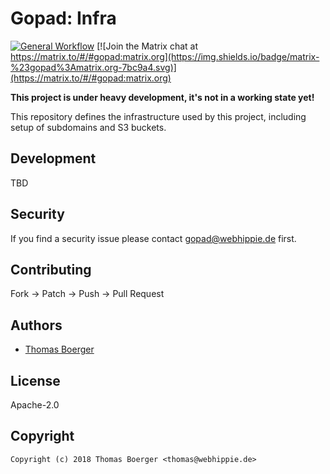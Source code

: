 # Gopad: Infra

[![General Workflow](https://github.com/gopad/gopad-infra/workflows/general.yml/badge.svg)](https://github.com/gopad/gopad-infra/actions/workflows/general.yml)  [![Join the Matrix chat at https://matrix.to/#/#gopad:matrix.org](https://img.shields.io/badge/matrix-%23gopad%3Amatrix.org-7bc9a4.svg)](https://matrix.to/#/#gopad:matrix.org)

**This project is under heavy development, it's not in a working state yet!**

This repository defines the infrastructure used by this project, including setup
of subdomains and S3 buckets.

## Development

TBD

## Security

If you find a security issue please contact gopad@webhippie.de first.

## Contributing

Fork -> Patch -> Push -> Pull Request

## Authors

*  [Thomas Boerger](https://github.com/tboerger)

## License

Apache-2.0

## Copyright

```console
Copyright (c) 2018 Thomas Boerger <thomas@webhippie.de>
```
